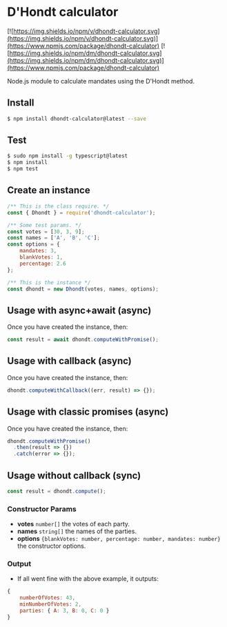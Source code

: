 # D'Hondt calculator

[![https://img.shields.io/npm/v/dhondt-calculator.svg](https://img.shields.io/npm/v/dhondt-calculator.svg)](https://www.npmjs.com/package/dhondt-calculator)
[![https://img.shields.io/npm/dm/dhondt-calculator.svg](https://img.shields.io/npm/dm/dhondt-calculator.svg)](https://www.npmjs.com/package/dhondt-calculator)

Node.js module to calculate mandates using the D'Hondt method.

## Install

```sh
$ npm install dhondt-calculator@latest --save
```

## Test

```sh
$ sudo npm install -g typescript@latest
$ npm install
$ npm test
```

## Create an instance

```js
/** This is the class require. */
const { Dhondt } = require('dhondt-calculator');

/** Some test params. */
const votes = [30, 3, 9];
const names = ['A', 'B', 'C'];
const options = {
    mandates: 3,
    blankVotes: 1,
    percentage: 2.6
};

/** This is the instance */
const dhondt = new Dhondt(votes, names, options);
```

## Usage with async+await (async)

Once you have created the instance, then:

```js
const result = await dhondt.computeWithPromise();
```

## Usage with callback (async)

Once you have created the instance, then:

```js
dhondt.computeWithCallback((err, result) => {});
```

## Usage with classic promises (async)

Once you have created the instance, then:

```js
dhondt.computeWithPromise()
  .then(result => {})
  .catch(error => {});
```

## Usage without callback (sync)

```js
const result = dhondt.compute();
```

### Constructor Params

- **votes** `number[]` the votes of each party.
- **names** `string[]` the names of the parties.
- **options** `{blankVotes: number, percentage: number, mandates: number}` the constructor options.

### Output

- If all went fine with the above example, it outputs:

```js
{
	numberOfVotes: 43,
	minNumberOfVotes: 2,
	parties: { A: 3, B: 0, C: 0 }
}
```